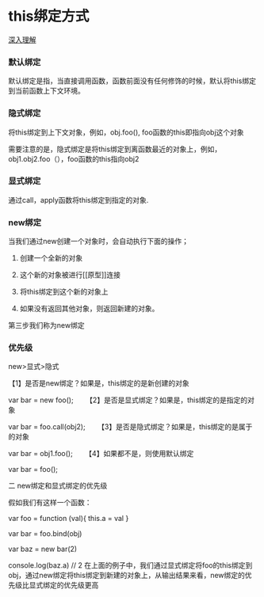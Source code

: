 # this绑定方式

[深入理解](https://www.cnblogs.com/luoyanan/p/11922483.html)

### 默认绑定

默认绑定是指，当直接调用函数，函数前面没有任何修饰的时候，默认将this绑定到当前函数上下文环境。

### 隐式绑定

将this绑定到上下文对象，例如，obj.foo(), foo函数的this即指向obj这个对象

需要注意的是，隐式绑定是将this绑定到离函数最近的对象上，例如，obj1.obj2.foo（），foo函数的this指向obj2

### 显式绑定

通过call，apply函数将this绑定到指定的对象.

### new绑定

当我们通过new创建一个对象时，会自动执行下面的操作；

1. 创建一个全新的对象

2. 这个新的对象被进行[[原型]]连接

3. 将this绑定到这个新的对象上

4. 如果没有返回其他对象，则返回新建的对象。

第三步我们称为new绑定

### 优先级

new>显式>隐式

【1】是否是new绑定？如果是，this绑定的是新创建的对象

var bar = new foo();
　　【2】是否是显式绑定？如果是，this绑定的是指定的对象

var bar = foo.call(obj2);
　　【3】是否是隐式绑定？如果是，this绑定的是属于的对象

var bar = obj1.foo(); 
　　【4】如果都不是，则使用默认绑定

var bar = foo();


二  new绑定和显式绑定的优先级

假如我们有这样一个函数：

var foo = function (val){
   this.a = val
}
 
var bar = foo.bind(obj)
 
var baz = new bar(2)
 
console.log(baz.a) // 2
在上面的例子中，我们通过显式绑定将foo的this绑定到obj，通过new绑定将this绑定到新建的对象上，从输出结果来看，new绑定的优先级比显式绑定的优先级更高